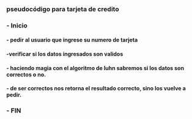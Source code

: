 ### pseudocódigo para tarjeta de credito

### - Inicio
#### - pedir al usuario que ingrese su numero de tarjeta
#### -verificar si los datos ingresados son validos
#### - haciendo magia con el algoritmo de luhn sabremos si los datos son correctos o no.
#### -  de ser correctos nos retorna el resultado correcto, sino los vuelve a pedir.
### - FIN

